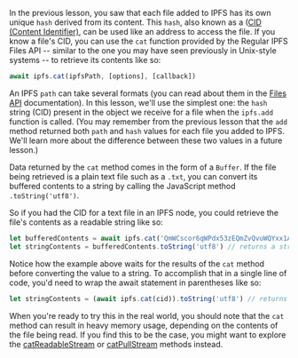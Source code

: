 In the previous lesson, you saw that each file added to IPFS has its own unique `hash` derived from its content. This `hash`, also known as a ([CID (Content Identifier)](https://proto.school/#/data-structures/04), can be used like an address to access the file. If you know a file's CID, you can use the `cat` function provided by the Regular IPFS Files API -- similar to the one you may have seen previously in Unix-style systems -- to retrieve its contents like so:

```javascript
await ipfs.cat(ipfsPath, [options], [callback])
```

An IPFS `path` can take several formats (you can read about them in the [Files API](https://github.com/ipfs/interface-js-ipfs-core/blob/master/SPEC/FILES.md#cat) documentation). In this lesson, we'll use the simplest one: the `hash` string (CID) present in the object we receive for a file when the `ipfs.add` function is called. (You may remember from the previous lesson that the `add` method returned both `path` and `hash` values for each file you added to IPFS. We'll learn more about the difference between these two values in a future lesson.)

Data returned by the `cat` method comes in the form of a `Buffer`. If the file being retrieved is a plain text file such as a `.txt`, you can convert its buffered contents to a string by calling the JavaScript method `.toString('utf8')`.

So if you had the CID for a text file in an IPFS node, you could retrieve the file's contents as a readable string like so:

```javascript
let bufferedContents = await ipfs.cat('QmWCscor6qWPdx53zEQmZvQvuWQYxx1ARRCXwYVE4s9wzJ') // returns a Buffer
let stringContents = bufferedContents.toString('utf8') // returns a string
```
Notice how the example above waits for the results of the `cat` method before converting the value to a string. To accomplish that in a single line of code, you'd need to wrap the await statement in parentheses like so:

```javascript
let stringContents = (await ipfs.cat(cid)).toString('utf8') // returns a string
```

When you're ready to try this in the real world, you should note that the `cat` method can result in heavy memory usage, depending on the contents of the file being read. If you find this to be the case, you might want to explore the [catReadableStream](https://github.com/ipfs/interface-js-ipfs-core/blob/master/SPEC/FILES.md#catreadablestream) or [catPullStream](https://github.com/ipfs/interface-js-ipfs-core/blob/master/SPEC/FILES.md#catpullstream) methods instead.
